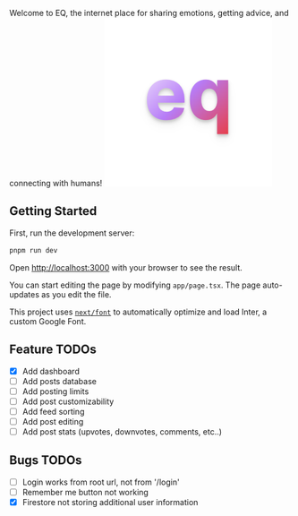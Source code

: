 Welcome to EQ, the internet place for sharing emotions, getting advice, and connecting with humans!
![EQ app](logo.png)

## Getting Started

First, run the development server:

```bash
pnpm run dev
```

Open [http://localhost:3000](http://localhost:3000) with your browser to see the result.

You can start editing the page by modifying `app/page.tsx`. The page auto-updates as you edit the file.

This project uses [`next/font`](https://nextjs.org/docs/basic-features/font-optimization) to automatically optimize and load Inter, a custom Google Font.


## Feature TODOs
- [x] Add dashboard
- [ ] Add posts database
- [ ] Add posting limits
- [ ] Add post customizability
- [ ] Add feed sorting
- [ ] Add post editing
- [ ] Add post stats (upvotes, downvotes, comments, etc..)

## Bugs TODOs
- [ ] Login works from root url, not from '/login'
- [ ] Remember me button not working
- [x] Firestore not storing additional user information